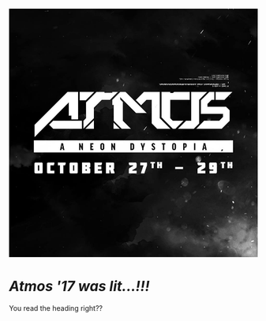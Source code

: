 <!-- TITLE: Atmos 2017 -->
<!-- SUBTITLE: About Atmos 2017 -->

![](/uploads/atmos/atmos-17.jpg "ATMOS 2017 Logo")

# ***Atmos '17 was lit...!!!***
You read the heading right??
